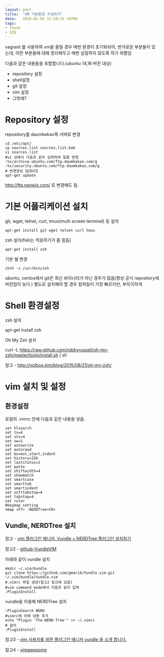 ```yaml
---
layout: post
title:  "VM 기본환경 구성하기"
date:   2016-01-03 11:20:15 +0700
tags:
- reuse
- 삽질
---
```


vagrant 를 사용하여 vm을 올릴 경우 매번 환경이 초기화되어, 번거로운 부분들이 있는데, 이런 부분들에 대해 정리해두고 매번 삽질하지 않도록 하기 위함임

다음과 같은 내용들을 포함합니다.(ubuntu 14,16 버전 대상)

- repository 설정
- shell설정
- git 설정
- vim 설정
- 그밖에?


# Repository 설정

repository를 daumkakao쪽 서버로 변경

    cd /etc/apt/
    cp sources.list sources.list.bak
    vi sources.list
    #vi 상에서 다음과 같이 입력하여 일괄 변경
    :%s/archive.ubuntu.com/ftp.daumkakao.com/g
    :%s/security.ubuntu.com/ftp.daumkakao.com/g
    # 변경정보 업데이트
    apt-get update

http://ftp.neowiz.com/ 로 변경해도 됨.

# 기본 어플리케이션 설치

git, wget, telnet, curl, tmux(multi screen terminal) 등 설치

    apt-get install git wget telnet curl tmux

zsh 설치(fish는 적응하기가 좀 힘듬)

    apt-get install zsh

기본 쉘 변경

    chsh -s /usr/bin/zsh

ubuntu, centos에서 git은 최신 바이너리가 아닌 경우가 많음(항상 공식 repository에 버전업이 늦다.)
별도로 설치해야 할 경우 컴파일이 가장 빠르지만, 부득이하게


# Shell 환경설정

zsh 설치

  apt-get install zsh


Oh My Zsh 설치

curl -L https://raw.github.com/robbyrussell/oh-my-zsh/master/tools/install.sh | sh

참고 - http://nolboo.kim/blog/2015/08/21/oh-my-zsh/


# vim 설치 및 설정

## 환경설정 ##

로컬의 .vimrc 안에 다음과 같은 내용을 넣음.

    set hlsearch
    set ts=4
    set sts=4
    set sw=1
    set autowrite
    set autoread
    set bs=eol,start,indent
    set history=256
    set laststatus=2
    set paste
    set shiftwidth=4
    set showmatch
    set smartcase
    set smarttab
    set smartindent
    set softtabstop=4
    set tabstop=4
    set ruler
    #keymap setting
    nmap <F7> :NERDTree<CR>

## Vundle, NERDTree 설치 ##

참고 - [vim 플러그인 매니저, Vundle + NERDTree 플러그인 설치하기](https://dobest.io/install-vundle-and-nerdtree/)

참고2 - [github-VundleVIM](https://github.com/VundleVim/Vundle.vim)

아래와 같이 vundle 설치

    mkdir ~/.vim/bundle
    git clone https://github.com/gmarik/Vundle.vim.git ~/.vim/bundle/Vundle.vim
    #.vimrc 파일 생성(참고2 링크에 있음)
    #vim command mode에서 다음과 같이 입력
    :PluginInstall

vundle을 이용해 NERDTree 설치

    :PluginSearch NERD
    #vimrc에 아래 내용 추가
    echo "Plugin 'The-NERD-Tree'" >> ~/.vimrc
    # 설치
    :PluginInstall

참고3 - [vim 사용자를 위한 플러그인 매니저 vundle 을 소개 합니다.](https://kldp.org/node/125263)

참고4 - [vimawesome](http://vimawesome.com)
